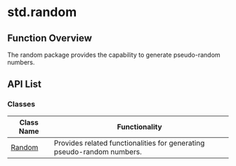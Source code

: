 # std.random

## Function Overview

The random package provides the capability to generate pseudo-random numbers.

## API List

### Classes

|               Class Name               |               Functionality               |
| -------------------------------------- | ---------------------------------------- |
| [Random](./random_package_api/random_package_classes.md#class-random) | Provides related functionalities for generating pseudo-random numbers. |